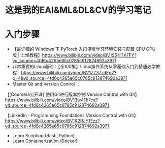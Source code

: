 # 这是我的EAI&ML&DL&CV的学习笔记
# 入门步骤
- 【最详细的 Windows 下 PyTorch 入门深度学习环境安装与配置 CPU GPU 版 | 土堆教程】https://www.bilibili.com/video/BV1S5411X7FY?vd_source=4fd6c4265e65c0785c912874692a3971
-  非常重要的Linux基础：【全100集】Linux操作系统从零基础入门到精通必学教程！https://www.bilibili.com/video/BV1ZZ37zdEp2?p=4&vd_source=4fd6c4265e65c0785c912874692a3971
-  Master Git and Version Control ：

  【[Coursera公开课] 使用Git进行版本控制 Version Control with Git】https://www.bilibili.com/video/BV13w411i7cd?vd_source=4fd6c4265e65c0785c912874692a3971
  
  【LinkedIn - Programming Foundations Version Control with Git】https://www.bilibili.com/video/BV1K2RJY1Ezz?vd_source=4fd6c4265e65c0785c912874692a3971
-  Learn Scripting (Bash, Python)
-  Learn Containerization (Docker)

